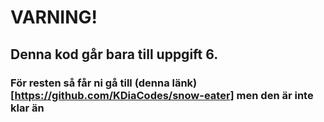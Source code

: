 # VARNING!
## Denna kod går bara till uppgift 6.

### För resten så får ni gå till (denna länk)[https://github.com/KDiaCodes/snow-eater] men den är inte klar än

